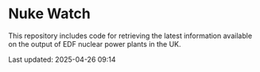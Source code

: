 # Nuke Watch

This repository includes code for retrieving the latest information available on the output of EDF nuclear power plants in the UK.

Last updated: 2025-04-26 09:14